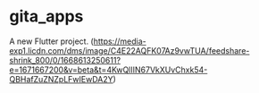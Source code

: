 # gita_apps

A new Flutter project.
(https://media-exp1.licdn.com/dms/image/C4E22AQFK07Az9vwTUA/feedshare-shrink_800/0/1668613250611?e=1671667200&v=beta&t=4KwQlIIN67VkXUvChxk54-QBHafZuZNZpLFwIEwDA2Y)







